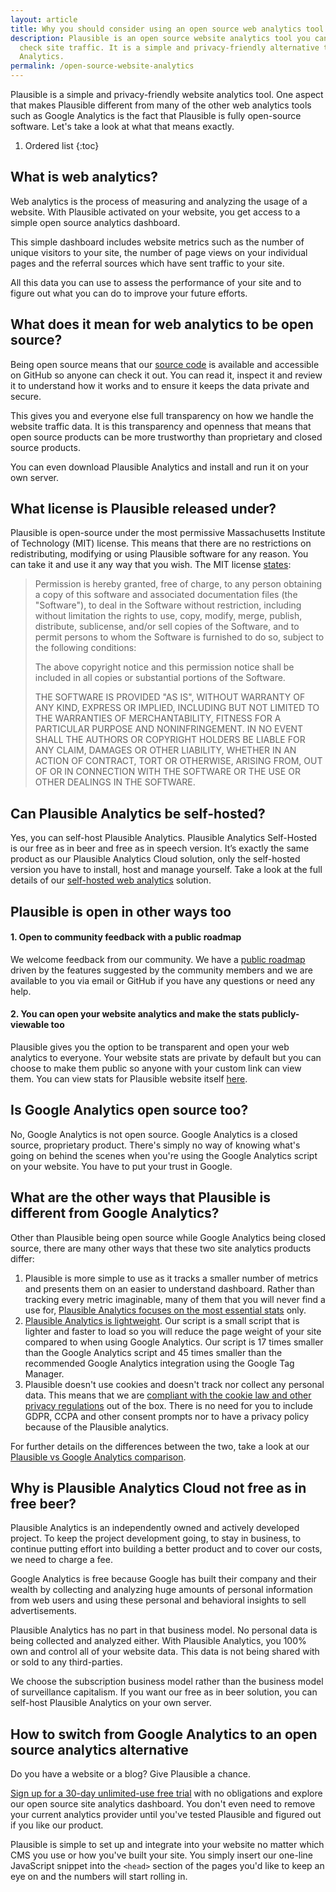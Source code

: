 ```yaml
---
layout: article
title: Why you should consider using an open source web analytics tool
description: Plausible is an open source website analytics tool you can use to
  check site traffic. It is a simple and privacy-friendly alternative to Google
  Analytics.
permalink: /open-source-website-analytics
---
```

Plausible is a simple and privacy-friendly website analytics tool. One aspect that makes Plausible different from many of the other web analytics tools such as Google Analytics is the fact that Plausible is fully open-source software. Let's take a look at what that means exactly.

1. Ordered list
{:toc}

## What is web analytics?

Web analytics is the process of measuring and analyzing the usage of a website. With Plausible activated on your website, you get access to a simple open source analytics dashboard.

This simple dashboard includes website metrics such as the number of unique visitors to your site, the number of page views on your individual pages and the referral sources which have sent traffic to your site.

All this data you can use to assess the performance of your site and to figure out what you can do to improve your future efforts.

## What does it mean for web analytics to be open source?

Being open source means that our [source code](https://github.com/plausible/analytics/) is available and accessible on GitHub so anyone can check it out. You can read it, inspect it and review it to understand how it works and to ensure it keeps the data private and secure.

This gives you and everyone else full transparency on how we handle the website traffic data. It is this transparency and openness that means that open source products can be more trustworthy than proprietary and closed source products.

You can even download Plausible Analytics and install and run it on your own server.

## What license is Plausible released under?

Plausible is open-source under the most permissive Massachusetts Institute of Technology (MIT) license. This means that there are no restrictions on redistributing, modifying or using Plausible software for any reason. You can take it and use it any way that you wish. The MIT license [states](https://en.wikipedia.org/wiki/MIT_License):

> Permission is hereby granted, free of charge, to any person obtaining a copy of this software and associated documentation files (the "Software"), to deal in the Software without restriction, including without limitation the rights to use, copy, modify, merge, publish, distribute, sublicense, and/or sell copies of the Software, and to permit persons to whom the Software is furnished to do so, subject to the following conditions:
>
> The above copyright notice and this permission notice shall be included in all copies or substantial portions of the Software.
>
> THE SOFTWARE IS PROVIDED "AS IS", WITHOUT WARRANTY OF ANY KIND, EXPRESS OR IMPLIED, INCLUDING BUT NOT LIMITED TO THE WARRANTIES OF MERCHANTABILITY, FITNESS FOR A PARTICULAR PURPOSE AND NONINFRINGEMENT. IN NO EVENT SHALL THE AUTHORS OR COPYRIGHT HOLDERS BE LIABLE FOR ANY CLAIM, DAMAGES OR OTHER LIABILITY, WHETHER IN AN ACTION OF CONTRACT, TORT OR OTHERWISE, ARISING FROM, OUT OF OR IN CONNECTION WITH THE SOFTWARE OR THE USE OR OTHER DEALINGS IN THE SOFTWARE.

## Can Plausible Analytics be self-hosted?

Yes, you can self-host Plausible Analytics. Plausible Analytics Self-Hosted is our free as in beer and free as in speech version. It’s exactly the same product as our Plausible Analytics Cloud solution, only the self-hosted version you have to install, host and manage yourself. Take a look at the full details of our [self-hosted web analytics](https://plausible.io/blog/self-hosted-web-analytics-beta) solution.

## Plausible is open in other ways too

#### 1. Open to community feedback with a public roadmap

We welcome feedback from our community. We have a [public roadmap](https://plausible.io/roadmap) driven by the features suggested by the community members and we are available to you via email or GitHub if you have any questions or need any help.

#### 2. You can open your website analytics and make the stats publicly-viewable too

Plausible gives you the option to be transparent and open your web analytics to everyone. Your website stats are private by default but you can choose to make them public so anyone with your custom link can view them. You can view stats for Plausible website itself [here](https://plausible.io/plausible.io).

## Is Google Analytics open source too?

No, Google Analytics is not open source. Google Analytics is a closed source, proprietary product. There's simply no way of knowing what's going on behind the scenes when you're using the Google Analytics script on your website. You have to put your trust in Google.

## What are the other ways that Plausible is different from Google Analytics?

Other than Plausible being open source while Google Analytics being closed source, there are many other ways that these two site analytics products differ:

1. Plausible is more simple to use as it tracks a smaller number of metrics and presents them on an easier to understand dashboard. Rather than tracking every metric imaginable, many of them that you will never find a use for, [Plausible Analytics focuses on the most essential stats](https://plausible.io/simple-web-analytics) only.
2. [Plausible Analytics is lightweight](https://plausible.io/lightweight-web-analytics). Our script is a small script that is lighter and faster to load so you will reduce the page weight of your site compared to when using Google Analytics. Our script is 17 times smaller than the Google Analytics script and 45 times smaller than the recommended Google Analytics integration using the Google Tag Manager.
3. Plausible doesn't use cookies and doesn't track nor collect any personal data. This means that we are [compliant with the cookie law and other privacy regulations](https://plausible.io/data-policy) out of the box. There is no need for you to include GDPR, CCPA and other consent prompts nor to have a privacy policy because of the Plausible analytics.

For further details on the differences between the two, take a look at our [Plausible vs Google Analytics comparison](https://plausible.io/vs-google-analytics).

## Why is Plausible Analytics Cloud not free as in free beer?

Plausible Analytics is an independently owned and actively developed project. To keep the project development going, to stay in business, to continue putting effort into building a better product and to cover our costs, we need to charge a fee.

Google Analytics is free because Google has built their company and their wealth by collecting and analyzing huge amounts of personal information from web users and using these personal and behavioral insights to sell advertisements.

Plausible Analytics has no part in that business model. No personal data is being collected and analyzed either. With Plausible Analytics, you 100% own and control all of your website data. This data is not being shared with or sold to any third-parties.

We choose the subscription business model rather than the business model of surveillance capitalism. If you want our free as in beer solution, you can self-host Plausible Analytics on your own server.

## How to switch from Google Analytics to an open source analytics alternative

Do you have a website or a blog? Give Plausible a chance.

[Sign up for a 30-day unlimited-use free trial](https://plausible.io/register) with no obligations and explore our open source site analytics dashboard. You don't even need to remove your current analytics provider until you've tested Plausible and figured out if you like our product.

Plausible is simple to set up and integrate into your website no matter which CMS you use or how you've built your site. You simply insert our one-line JavaScript snippet into the `<head>` section of the pages you'd like to keep an eye on and the numbers will start rolling in.
